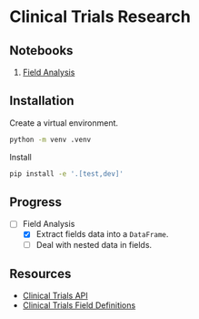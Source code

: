 # Clinical Trials Research

## Notebooks

1. [Field Analysis](./notebooks/01-field-analysis.ipynb)

## Installation

Create a virtual environment.

```bash
python -m venv .venv
```

Install

```bash
pip install -e '.[test,dev]'
```

## Progress

- [ ] Field Analysis
  - [x] Extract fields data into a `DataFrame`.
  - [ ] Deal with nested data in fields.

## Resources

- [Clinical Trials API](https://clinicaltrials.gov/data-api/api)
- [Clinical Trials Field Definitions](https://clinicaltrials.gov/data-api/about-api/study-data-structure)
